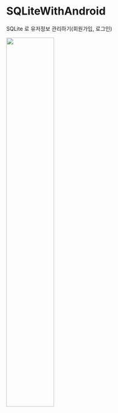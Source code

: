 # SQLiteWithAndroid
SQLite 로 유저정보 관리하기(회원가입, 로그인)


<img src="https://user-images.githubusercontent.com/101651909/187148401-a40cd52e-74a0-4523-b603-696dc1385e57.gif" width="50%"/>
